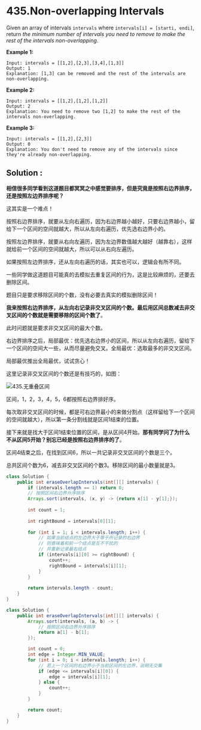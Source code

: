# 435.Non-overlapping Intervals

Given an array of intervals `intervals` where `intervals[i] = [starti, endi]`, return *the minimum number of intervals you need to remove to make the rest of the intervals non-overlapping*.

 

**Example 1:**

```
Input: intervals = [[1,2],[2,3],[3,4],[1,3]]
Output: 1
Explanation: [1,3] can be removed and the rest of the intervals are non-overlapping.
```

**Example 2:**

```
Input: intervals = [[1,2],[1,2],[1,2]]
Output: 2
Explanation: You need to remove two [1,2] to make the rest of the intervals non-overlapping.
```

**Example 3:**

```
Input: intervals = [[1,2],[2,3]]
Output: 0
Explanation: You don't need to remove any of the intervals since they're already non-overlapping.
```





## Solution :

**相信很多同学看到这道题目都冥冥之中感觉要排序，但是究竟是按照右边界排序，还是按照左边界排序呢？**

这其实是一个难点！

按照右边界排序，就要从左向右遍历，因为右边界越小越好，只要右边界越小，留给下一个区间的空间就越大，所以从左向右遍历，优先选右边界小的。

按照左边界排序，就要从右向左遍历，因为左边界数值越大越好（越靠右），这样就给前一个区间的空间就越大，所以可以从右向左遍历。

如果按照左边界排序，还从左向右遍历的话，其实也可以，逻辑会有所不同。

一些同学做这道题目可能真的去模拟去重复区间的行为，这是比较麻烦的，还要去删除区间。

题目只是要求移除区间的个数，没有必要去真实的模拟删除区间！

**我来按照右边界排序，从左向右记录非交叉区间的个数。最后用区间总数减去非交叉区间的个数就是需要移除的区间个数了**。

此时问题就是要求非交叉区间的最大个数。

右边界排序之后，局部最优：优先选右边界小的区间，所以从左向右遍历，留给下一个区间的空间大一些，从而尽量避免交叉。全局最优：选取最多的非交叉区间。

局部最优推出全局最优，试试贪心！

这里记录非交叉区间的个数还是有技巧的，如图：

![435.无重叠区间](https://img-blog.csdnimg.cn/20201221201553618.png)

区间，1，2，3，4，5，6都按照右边界排好序。

每次取非交叉区间的时候，都是可右边界最小的来做分割点（这样留给下一个区间的空间就越大），所以第一条分割线就是区间1结束的位置。

接下来就是找大于区间1结束位置的区间，是从区间4开始。**那有同学问了为什么不从区间5开始？别忘已经是按照右边界排序的了**。

区间4结束之后，在找到区间6，所以一共记录非交叉区间的个数是三个。

总共区间个数为6，减去非交叉区间的个数3。移除区间的最小数量就是3。

```java
class Solution {
    public int eraseOverlapIntervals(int[][] intervals) {
        if (intervals.length == 1) return 0;
      	// 按照区间右边界升序排序
        Arrays.sort(intervals, (x, y) -> {return x[1] - y[1];});
        
        int count = 1;
        
        int rightBound = intervals[0][1];
        
        for (int i = 1; i < intervals.length; i++) {
          	// 如果当前结点的左边界大于等于所记录的右边界
          	// 则意味着和前一个结点是互不干扰的
          	// 并重新记录最右结点
            if (intervals[i][0] >= rightBound) {
                count++;
                rightBound = intervals[i][1];
            }
        }
        
        return intervals.length - count;
    }
}
```

```java
class Solution {
    public int eraseOverlapIntervals(int[][] intervals) {
        Arrays.sort(intervals, (a, b) -> {
            // 按照区间右边界升序排序
            return a[1] - b[1];
        });

        int count = 0;
        int edge = Integer.MIN_VALUE;
        for (int i = 0; i < intervals.length; i++) {
            // 若上一个区间的右边界小于当前区间的左边界，说明无交集
            if (edge <= intervals[i][0]) {
                edge = intervals[i][1];
            } else {
                count++;
            }
        }

        return count;
    }
}
```

